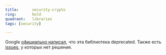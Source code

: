 ```yaml
---
title:      security-crypto
ring:       hold
quadrant:   libraries
tags: [security]

---
```


Google [официально написал][security_crypto], что эта библиотека deprecated. Также есть [issues][issues], у которых нет решения.

<!-- Links -->
[security_crypto]: https://developer.android.com/privacy-and-security/cryptography#jetpack_security_crypto_library
[issues]: https://issuetracker.google.com/issues/176215143
